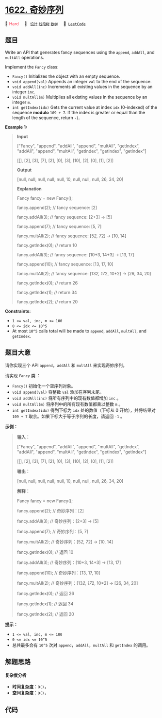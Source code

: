# [1622. 奇妙序列](https://leetcode.com/problems/fancy-sequence)

🔴 <font color=#ff334b>Hard</font>&emsp; 🔖&ensp; [`设计`](/tag/design.md) [`线段树`](/tag/segment-tree.md) [`数学`](/tag/math.md)&emsp; 🔗&ensp;[`LeetCode`](https://leetcode.com/problems/fancy-sequence)

## 题目

Write an API that generates fancy sequences using the `append`, `addAll`, and
`multAll` operations.

Implement the `Fancy` class:

  * `Fancy()` Initializes the object with an empty sequence.
  * `void append(val)` Appends an integer `val` to the end of the sequence.
  * `void addAll(inc)` Increments all existing values in the sequence by an integer `inc`.
  * `void multAll(m)` Multiplies all existing values in the sequence by an integer `m`.
  * `int getIndex(idx)` Gets the current value at index `idx` (0-indexed) of the sequence **modulo** `109 + 7`. If the index is greater or equal than the length of the sequence, return `-1`.



**Example 1:**

> 
> 
> 
> 
> 
> **Input**
> 
> ["Fancy", "append", "addAll", "append", "multAll", "getIndex", "addAll", "append", "multAll", "getIndex", "getIndex", "getIndex"]
> 
> [[], [2], [3], [7], [2], [0], [3], [10], [2], [0], [1], [2]]
> 
> **Output**
> 
> [null, null, null, null, null, 10, null, null, null, 26, 34, 20]
> 
> 
> 
> **Explanation**
> 
> Fancy fancy = new Fancy();
> 
> fancy.append(2);   // fancy sequence: [2]
> 
> fancy.addAll(3);   // fancy sequence: [2+3] -> [5]
> 
> fancy.append(7);   // fancy sequence: [5, 7]
> 
> fancy.multAll(2);  // fancy sequence: [5*2, 7*2] -> [10, 14]
> 
> fancy.getIndex(0); // return 10
> 
> fancy.addAll(3);   // fancy sequence: [10+3, 14+3] -> [13, 17]
> 
> fancy.append(10);  // fancy sequence: [13, 17, 10]
> 
> fancy.multAll(2);  // fancy sequence: [13*2, 17*2, 10*2] -> [26, 34, 20]
> 
> fancy.getIndex(0); // return 26
> 
> fancy.getIndex(1); // return 34
> 
> fancy.getIndex(2); // return 20

**Constraints:**

  * `1 <= val, inc, m <= 100`
  * `0 <= idx <= 10^5`
  * At most `10^5` calls total will be made to `append`, `addAll`, `multAll`, and `getIndex`.


## 题目大意

请你实现三个 API `append`，`addAll` 和 `multAll` 来实现奇妙序列。

请实现 `Fancy` 类 ：

  * `Fancy()` 初始化一个空序列对象。
  * `void append(val)` 将整数 `val` 添加在序列末尾。
  * `void addAll(inc)` 将所有序列中的现有数值都增加 `inc` 。
  * `void multAll(m)` 将序列中的所有现有数值都乘以整数 `m` 。
  * `int getIndex(idx)` 得到下标为 `idx` 处的数值（下标从 0 开始），并将结果对 `109 + 7` 取余。如果下标大于等于序列的长度，请返回 `-1` 。

**示例：**

> 
> 
> 
> 
> 
> **输入：**
> 
> ["Fancy", "append", "addAll", "append", "multAll", "getIndex", "addAll", "append", "multAll", "getIndex", "getIndex", "getIndex"]
> 
> [[], [2], [3], [7], [2], [0], [3], [10], [2], [0], [1], [2]]
> 
> **输出：**
> 
> [null, null, null, null, null, 10, null, null, null, 26, 34, 20]
> 
> 
> 
> **解释：**
> 
> Fancy fancy = new Fancy();
> 
> fancy.append(2);   // 奇妙序列：[2]
> 
> fancy.addAll(3);   // 奇妙序列：[2+3] -> [5]
> 
> fancy.append(7);   // 奇妙序列：[5, 7]
> 
> fancy.multAll(2);  // 奇妙序列：[5*2, 7*2] -> [10, 14]
> 
> fancy.getIndex(0); // 返回 10
> 
> fancy.addAll(3);   // 奇妙序列：[10+3, 14+3] -> [13, 17]
> 
> fancy.append(10);  // 奇妙序列：[13, 17, 10]
> 
> fancy.multAll(2);  // 奇妙序列：[13*2, 17*2, 10*2] -> [26, 34, 20]
> 
> fancy.getIndex(0); // 返回 26
> 
> fancy.getIndex(1); // 返回 34
> 
> fancy.getIndex(2); // 返回 20
> 
> 

**提示：**

  * `1 <= val, inc, m <= 100`
  * `0 <= idx <= 10^5`
  * 总共最多会有 `10^5` 次对 `append`，`addAll`，`multAll` 和 `getIndex` 的调用。


## 解题思路

#### 复杂度分析

- **时间复杂度**：`O()`，
- **空间复杂度**：`O()`，

## 代码

```javascript

```
